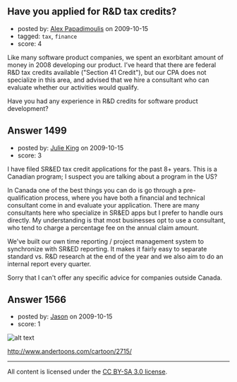 ## Have you applied for R&D tax credits?

- posted by: [Alex Papadimoulis](https://stackexchange.com/users/-1/123-alex-papadimoulis) on 2009-10-15
- tagged: `tax`, `finance`
- score: 4

Like many software product companies, we spent an exorbitant amount of money in 2008 developing our product. I’ve heard that there are federal R&D tax credits available ("Section 41 Credit"), but our CPA does not specialize in this area, and advised that we hire a consultant who can evaluate whether our activities would qualify. 

Have you had any experience in R&D credits for software product development? 


## Answer 1499

- posted by: [Julie King](https://stackexchange.com/users/-1/11-julie-king) on 2009-10-15
- score: 3

I have filed SR&ED tax credit applications for the past 8+ years. This is a Canadian program; I suspect you are talking about a program in the US?

In Canada one of the best things you can do is go through a pre-qualification process, where you have both a financial and technical consultant come in and evaluate your application. There are many consultants here who specialize in SR&ED apps but I prefer to handle ours directly. My understanding is that most businesses opt to use a consultant, who tend to charge a percentage fee on the annual claim amount.

We've built our own time reporting / project management system to synchronize with SR&ED reporting. It makes it fairly easy to separate standard vs. R&D research at the end of the year and we also aim to do an internal report every quarter. 

Sorry that I can't offer any specific advice for companies outside Canada.



## Answer 1566

- posted by: [Jason](https://stackexchange.com/users/-1/2-jason) on 2009-10-15
- score: 1

<p><img src="http://www.andertoons.com/img/cartoons/2715.jpg" alt="alt text" /></p>

<p><a href="http://www.andertoons.com/cartoon/2715/" rel="nofollow">http://www.andertoons.com/cartoon/2715/</a></p>




---

All content is licensed under the [CC BY-SA 3.0 license](https://creativecommons.org/licenses/by-sa/3.0/).
